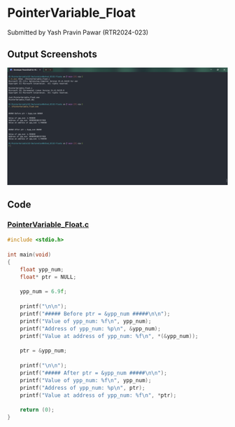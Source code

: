 # PointerVariable_Float

Submitted by Yash Pravin Pawar (RTR2024-023)

## Output Screenshots
![output.png](./02-Screenshots/output.png)

## Code
### [PointerVariable_Float.c](./01-Code/PointerVariable_Float.c)
```c
#include <stdio.h>

int main(void)
{
    float ypp_num;
    float* ptr = NULL;

    ypp_num = 6.9f;

    printf("\n\n");
    printf("##### Before ptr = &ypp_num #####\n\n");
    printf("Value of ypp_num: %f\n", ypp_num);
    printf("Address of ypp_num: %p\n", &ypp_num);
    printf("Value at address of ypp_num: %f\n", *(&ypp_num));

    ptr = &ypp_num;

    printf("\n\n");
    printf("##### After ptr = &ypp_num #####\n\n");
    printf("Value of ypp_num: %f\n", ypp_num);
    printf("Address of ypp_num: %p\n", ptr);
    printf("Value at address of ypp_num: %f\n", *ptr);

    return (0);
}
```
